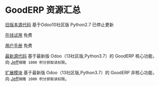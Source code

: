 # GoodERP 资源汇总
[旧版本源代码](https://github.com/osbzr/gooderp_addons) 基于Odoo10社区版 Python2.7 已停止更新

[在线试用](http://demo.gooderp.org/login?db=demo.gooderp.org&login=demo&key=demo)  免费

[用户手册](https://www.kancloud.cn/osbzr/gooderp_user_manual/295107) 免费

[最新源代码](http://osbzr.com/GoodERPJeff/good) 基于最新版 Odoo（13社区版,Python3.7）的 GoodERP 核心功能，向 [Jeff](http://osbzr.com/GoodERPJeff)`捐赠 1000 积分获取读权限`。

[扩展模块](http://osbzr.com/GoodERPJeff/better) 基于最新版 Odoo（13社区版,Python3.7）的 GoodERP 非核心功能，向 [Jeff](http://osbzr.com/GoodERPJeff)`捐赠 1000 积分获取读权限`。


